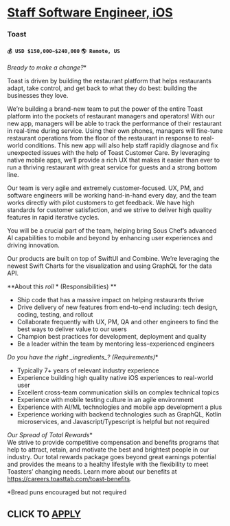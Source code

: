 # [Staff Software Engineer, iOS](https://www.remotewlb.com/apply/staff-software-engineer-ios-122823)  
### Toast  
#### `💰 USD $150,000~$240,000` `🌎 Remote, US`  

**Bready* to make a change?**

Toast is driven by building the restaurant platform that helps restaurants adapt, take control, and get back to what they do best: building the businesses they love.

We’re building a brand-new team to put the power of the entire Toast platform into the pockets of restaurant managers and operators! With our new app, managers will be able to track the performance of their restaurant in real-time during service. Using their own phones, managers will fine-tune restaurant operations from the floor of the restaurant in response to real-world conditions. This new app will also help staff rapidly diagnose and fix unexpected issues with the help of Toast Customer Care. By leveraging native mobile apps, we’ll provide a rich UX that makes it easier than ever to run a thriving restaurant with great service for guests and a strong bottom line.

Our team is very agile and extremely customer-focused. UX, PM, and software engineers will be working hand-in-hand every day, and the team works directly with pilot customers to get feedback. We have high standards for customer satisfaction, and we strive to deliver high quality features in rapid iterative cycles.

You will be a crucial part of the team, helping bring Sous Chef’s advanced AI capabilities to mobile and beyond by enhancing user experiences and driving innovation.

Our products are built on top of SwiftUI and Combine. We’re leveraging the newest Swift Charts for the visualization and using GraphQL for the data API.

**About this _roll_ * (Responsibilities) **

  * Ship code that has a massive impact on helping restaurants thrive
  * Drive delivery of new features from end-to-end including: tech design, coding, testing, and rollout 
  * Collaborate frequently with UX, PM, QA and other engineers to find the best ways to deliver value to our users 
  * Champion best practices for development, deployment and quality
  * Be a leader within the team by mentoring less-experienced engineers

**Do you have the right _ingredients*_? (Requirements)**

  * Typically 7+ years of relevant industry experience
  * Experience building high quality native iOS experiences to real-world user
  * Excellent cross-team communication skills on complex technical topics
  * Experience with mobile testing culture in an agile environment
  * Experience with AI/ML technologies and mobile app development a plus
  * Experience working with backend technologies such as GraphQL, Kotlin microservices, and Javascript/Typescript is helpful but not required

**Our Spread* of Total Rewards**  
We strive to provide competitive compensation and benefits programs that help to attract, retain, and motivate the best and brightest people in our industry. Our total rewards package goes beyond great earnings potential and provides the means to a healthy lifestyle with the flexibility to meet Toasters’ changing needs. Learn more about our benefits at https://careers.toasttab.com/toast-benefits.  
  

*Bread puns encouraged but not required

  
  

  
## CLICK TO [APPLY](https://www.remotewlb.com/apply/staff-software-engineer-ios-122823)

